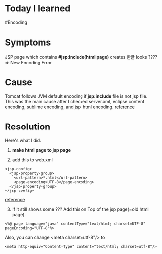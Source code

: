 # Today I learned
#Encoding

# Symptoms
JSP page which contains **#jsp:include(html page)** creates 한글 looks ????<Br>
=> New Encoding Error

# Cause
Tomcat follows JVM default encoding if **jsp:include** file is not jsp file.<br>
This was the main cause after I checked server.xml, eclipse content encoding, sublime encoding, and jsp, html encoding. 
[reference](https://okky.kr/article/197910)

# Resolution
Here's what I did.

1. **make html page to jsp page**<br>

2. add this to web.xml
```
<jsp-config>
  <jsp-property-group>
    <url-pattern>*.html</url-pattern>
    <page-encoding>UTF-8</page-encoding>
  </jsp-property-group>
</jsp-config>
```
[reference](http://geek.starbean.net/?p=459)

3. If it still shows some ??? Add this on Top of the jsp page(=old html page).
```
<%@ page language="java" contentType="text/html; charset=UTF-8" pageEncoding="UTF-8"%>
```

Also, you can change <meta charset=utf-8"/> to <br>
```
<meta http-equiv="Content-Type" content="text/html; charset=utf-8"/>
```
